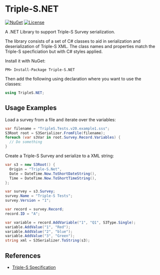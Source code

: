 # Triple-S.NET

[![NuGet](https://img.shields.io/nuget/v/Triple-S.NET.svg)](https://www.nuget.org/packages/Triple-S.NET/)  [![License](https://img.shields.io/badge/license-MIT-blue.svg)](LICENSE.md)

A .NET Library to support Triple-S Survey serialization.

The library consists of a set of C# classes to aid in serialization and deserialization of Triple-S XML. The class names and properties match the Triple-S specficiation but with C# styles applied.

Install it with NuGet:

    PM> Install-Package Triple-S.NET
    
Then add the following using declaration where you want to use the classes:
```C#
using TripleS.NET;
``` 

## Usage Examples

Load a survey from a file and iterate over the variables:
```C#
var filename = "TripleS.Tests.v20.example1.sss";
S3Root root = S3Serializer.FromFile(filename);
foreach (var s3Var in root.Survey.Record.Variables) {
  // Do something
}
```

Create a Triple-S Survey and serialize to a XML string:
```C#
var s3 = new S3Root() {
  Origin = "Triple-S.Net",
  Date = DateTime.Now.ToShortDateString(),
  Time = DateTime.Now.ToShortTimeString(),
};

var survey = s3.Survey;
survey.Name = "Triple-S Tests";
survey.Version = "1";

var record = survey.Record;
record.ID = "A";

var variable = record.AddVariable("1", "Q1", S3Type.Single);
variable.AddValue("1", "Red");
variable.AddValue("2", "blue");
variable.AddValue("3", "Green");
string xml = S3Serializer.ToString(s3);
```

## References
* [Triple-S Specification](http://www.triple-s.org/)
